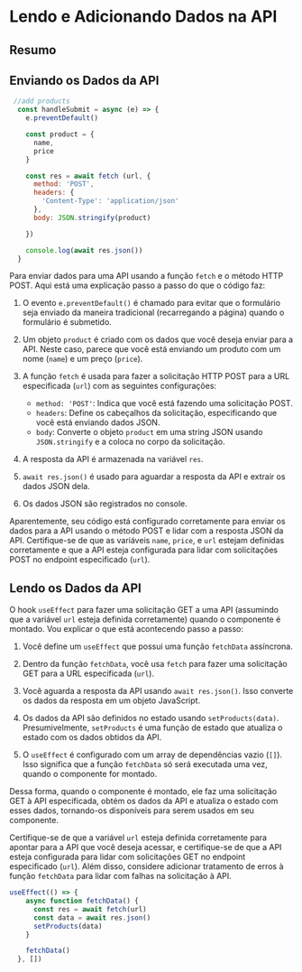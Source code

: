 # Lendo e Adicionando Dados na API

## Resumo

## Enviando os Dados da API

```javascript
 //add products
  const handleSubmit = async (e) => {
    e.preventDefault()

    const product = {
      name,
      price
    }

    const res = await fetch (url, {
      method: 'POST',
      headers: {
        'Content-Type': 'application/json'
      },
      body: JSON.stringify(product)

    })

    console.log(await res.json())
  }
```

Para enviar dados para uma API usando a função `fetch` e o método HTTP POST. Aqui está uma explicação passo a passo do que o código faz:

1. O evento `e.preventDefault()` é chamado para evitar que o formulário seja enviado da maneira tradicional (recarregando a página) quando o formulário é submetido.

2. Um objeto `product` é criado com os dados que você deseja enviar para a API. Neste caso, parece que você está enviando um produto com um nome (`name`) e um preço (`price`).

3. A função `fetch` é usada para fazer a solicitação HTTP POST para a URL especificada (`url`) com as seguintes configurações:
   
   - `method: 'POST'`: Indica que você está fazendo uma solicitação POST.
   - `headers`: Define os cabeçalhos da solicitação, especificando que você está enviando dados JSON.
   - `body`: Converte o objeto `product` em uma string JSON usando `JSON.stringify` e a coloca no corpo da solicitação.

4. A resposta da API é armazenada na variável `res`.

5. `await res.json()` é usado para aguardar a resposta da API e extrair os dados JSON dela.

6. Os dados JSON são registrados no console.

Aparentemente, seu código está configurado corretamente para enviar os dados para a API usando o método POST e lidar com a resposta JSON da API. Certifique-se de que as variáveis `name`, `price`, e `url` estejam definidas corretamente e que a API esteja configurada para lidar com solicitações POST no endpoint especificado (`url`).

## Lendo os Dados da API

O hook `useEffect` para fazer uma solicitação GET a uma API (assumindo que a variável `url` esteja definida corretamente) quando o componente é montado. Vou explicar o que está acontecendo passo a passo:

1. Você define um `useEffect` que possui uma função `fetchData` assíncrona.

2. Dentro da função `fetchData`, você usa `fetch` para fazer uma solicitação GET para a URL especificada (`url`).

3. Você aguarda a resposta da API usando `await res.json()`. Isso converte os dados da resposta em um objeto JavaScript.

4. Os dados da API são definidos no estado usando `setProducts(data)`. Presumivelmente, `setProducts` é uma função de estado que atualiza o estado com os dados obtidos da API.

5. O `useEffect` é configurado com um array de dependências vazio (`[]`). Isso significa que a função `fetchData` só será executada uma vez, quando o componente for montado.

Dessa forma, quando o componente é montado, ele faz uma solicitação GET à API especificada, obtém os dados da API e atualiza o estado com esses dados, tornando-os disponíveis para serem usados em seu componente.

Certifique-se de que a variável `url` esteja definida corretamente para apontar para a API que você deseja acessar, e certifique-se de que a API esteja configurada para lidar com solicitações GET no endpoint especificado (`url`). Além disso, considere adicionar tratamento de erros à função `fetchData` para lidar com falhas na solicitação à API.  

```javascript
useEffect(() => {
    async function fetchData() {
      const res = await fetch(url)
      const data = await res.json()
      setProducts(data)
    }

    fetchData()
  }, [])
```


